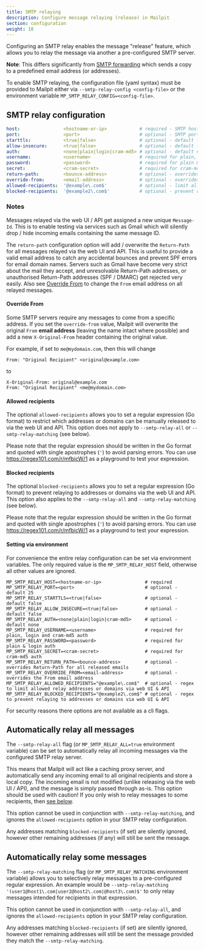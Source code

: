 ```yaml
---
title: SMTP relaying
description: Configure message relaying (release) in Mailpit
section: configuration
weight: 10
---
```


Configuring an SMTP relay enables the message "release" feature, which allows you to relay the message via another a pre-configured SMTP server.

**Note**: This differs significantly from [SMTP forwarding](../smtp-forward/) which sends a copy to a predefined email address (or addresses).

To enable SMTP relaying, the configuration file (yaml syntax) must be provided to Mailpit either via `--smtp-relay-config <config-file>` or the environment variable `MP_SMTP_RELAY_CONFIG=<config-file>`.


## SMTP relay configuration

```yaml
host:                <hostname-or-ip>            # required - SMTP host or IP to send via
port:                <port>                      # optional - SMTP port, default 25
starttls:            <true|false>                # optional - default false
allow-insecure:      <true|false>                # optional - default false
auth:                <none|plain|login|cram-md5> # optional - default none
username:            <username>                  # required for plain, login and cram-md5 auth
password:            <password>                  # required for plain & login auth
secret:              <cram-secret>               # required for cram-md5 auth
return-path:         <bounce-address>            # optional - overrides Return-Path for all released emails
override-from:       <email-address>             # optional - overrides the From email address
allowed-recipients:  '@example\.com$'            # optional - limit allowed relay addresses or domains
blocked-recipients:  '@example2\.com$'           # optional - prevent relating to addresses or domains
```


### Notes

Messages relayed via the web UI / API get assigned a new unique `Message-Id`. This is to enable testing via services such as Gmail which will silently drop / hide incoming emails containing the same message ID. 

The `return-path` configuration option will add / overwrite the `Return-Path` for all messages relayed via the web UI and API.
This is useful to provide a valid email address to catch any accidental bounces and prevent SPF errors for email domain names.
Servers such as Gmail have become very strict about the mail they accept, and unresolvable Return-Path addresses, or unauthorised Return-Path addresses (SPF / DMARC) get rejected very easily. 
Also see [Override From](#override-from) to change the `From` email address on all relayed messages.


#### Override From

Some SMTP servers require any messages to come from a specific address.
If you set the `override-from` value, Mailpit will overwrite the original `From` **email address** (leaving the name intact where possible) and add a new `X-Original-From` header containing the original value.

For example, if set to `me@mydomain.com`, then this will change

```shell
From: "Original Recipient" <original@example.com>
```
to
```shell
X-Original-From: original@example.com
From: "Original Recipient" <me@mydomain.com>
```


#### Allowed recipients

The optional `allowed-recipients` allows you to set a regular expression (Go format) to restrict which addresses or domains can be manually released to via the web UI and API. This option does not apply to `--smtp-relay-all` or `--smtp-relay-matching` (see below).

Please note that the regular expression should be written in the Go format and quoted with single apostrophes (`'`) to avoid parsing errors. You can use https://regex101.com/r/mfbicW/1 as a playground to test your expression.


#### Blocked recipients

The optional `blocked-recipients` allows you to set a regular expression (Go format) to prevent relaying to addresses or domains via the web UI and API. This option also applies to the `--smtp-relay-all` and `--smtp-relay-matching` (see below).

Please note that the regular expression should be written in the Go format and quoted with single apostrophes (`'`) to avoid parsing errors. You can use https://regex101.com/r/mfbicW/1 as a playground to test your expression.


#### Setting via environment

For convenience the entire relay configuration can be set via environment variables. The only required value is the `MP_SMTP_RELAY_HOST` field, otherwise all other values are ignored.

```shell
MP_SMTP_RELAY_HOST=<hostname-or-ip>                # required
MP_SMTP_RELAY_PORT=<port>                          # optional - default 25
MP_SMTP_RELAY_STARTTLS=<true|false>                # optional - default false
MP_SMTP_RELAY_ALLOW_INSECURE=<true|false>          # optional - default false
MP_SMTP_RELAY_AUTH=<none|plain|login|cram-md5>     # optional - default none
MP_SMTP_RELAY_USERNAME=<username>                  # required for plain, login and cram-md5 auth
MP_SMTP_RELAY_PASSWORD=<password>                  # required for plain & login auth
MP_SMTP_RELAY_SECRET=<cram-secret>                 # required for cram-md5 auth
MP_SMTP_RELAY_RETURN_PATH=<bounce-address>         # optional - overrides Return-Path for all released emails
MP_SMTP_RELAY_OVERRIDE_FROM=<email-address>        # optional - overrides the From email address
MP_SMTP_RELAY_ALLOWED_RECIPIENTS="@example\.com$"  # optional - regex to limit allowed relay addresses or domains via web UI & API
MP_SMTP_RELAY_BLOCKED_RECIPIENTS="@example2\.com$" # optional - regex to prevent relaying to addresses or domains via web UI & API
```

For security reasons there options are not available as a cli flags.


## Automatically relay all messages

The `--smtp-relay-all` flag (or `MP_SMTP_RELAY_ALL=true` environment variable) can be set to automatically relay all incoming messages via the configured SMTP relay server. 

This means that Mailpit will act like a caching proxy server, and automatically send any incoming email to all original recipients and store a local copy.
The incoming email is not modified (unlike releasing via the web UI / API), and the message is simply passed through as-is. This option should be used with caution! If you only wish to relay messages to some recipients, then [see below](#automatically-relay-some-messages). 

This option cannot be used in conjunction with `--smtp-relay-matching`, and ignores the `allowed-recipients` option in your SMTP relay configuration.

Any addresses matching `blocked-recipients` (if set) are silently ignored, however other remaining addresses (if any) will still be sent the message.


## Automatically relay some messages

The `--smtp-relay-matching` flag (or `MP_SMTP_RELAY_MATCHING` environment variable) allows you to selectively relay messages to a pre-configured regular expression. An example would be `--smtp-relay-matching '(user1@host1\.com|user2@host2\.com|@host3\.com)$'` to only relay messages intended for recipients in that expression.

This option cannot be used in conjunction with `--smtp-relay-all`, and ignores the `allowed-recipients` option in your SMTP relay configuration.

Any addresses matching `blocked-recipients` (if set) are silently ignored, however other remaining addresses will still be sent the message provided they match the `--smtp-relay-matching`.

